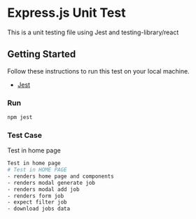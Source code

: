 # Express.js Unit Test

This is a unit testing file using Jest and testing-library/react

## Getting Started

Follow these instructions to run this test on your local machine.

- [Jest](https://jestjs.io/)

### Run

```bash
npm jest
```

### Test Case

Test in home page

```bash
Test in home page
# Test in HOME PAGE
- renders home page and components
- renders modal generate job
- renders modal add job
- renders form job
- expect filter job
- download jobs data

```
